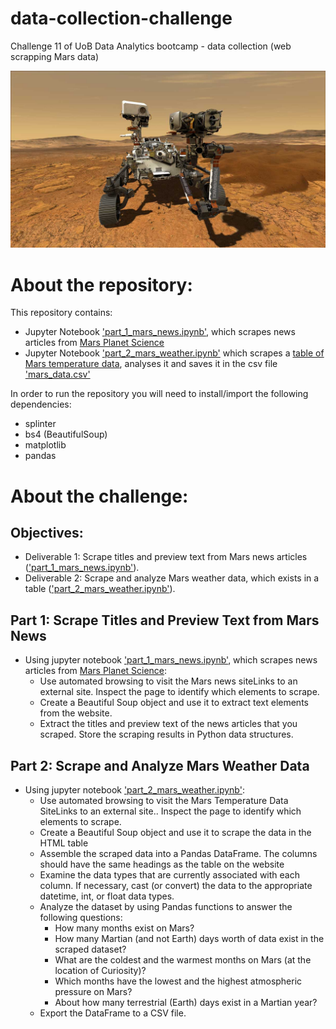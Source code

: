 # data-collection-challenge
Challenge 11 of UoB Data Analytics bootcamp - data collection (web scrapping Mars data)

![Photo of Mars Rover](https://github.com/catisf/data-collection-challenge/blob/main/mars_rover.jpg)

# About the repository:
This repository contains:
- Jupyter Notebook ['part_1_mars_news.ipynb'](https://github.com/catisf/data-collection-challenge/blob/main/part_1_mars_news.ipynb), which scrapes news articles from [Mars Planet Science](https://static.bc-edx.com/data/web/mars_news/index.html)
- Jupyter Notebook ['part_2_mars_weather.ipynb'](https://github.com/catisf/data-collection-challenge/blob/main/part_2_mars_weather.ipynb) which scrapes a [table of Mars temperature data](https://static.bc-edx.com/data/web/mars_facts/temperature.html), analyses it and saves it in the csv file ['mars_data.csv'](https://github.com/catisf/data-collection-challenge/blob/main/mars_data.csv)


In order to run the repository you will need to install/import the following dependencies:
- splinter
- bs4 (BeautifulSoup)
- matplotlib
- pandas

# About the challenge:
## Objectives:
- Deliverable 1: Scrape titles and preview text from Mars news articles (['part_1_mars_news.ipynb'](https://github.com/catisf/data-collection-challenge/blob/main/part_1_mars_news.ipynb)).
- Deliverable 2: Scrape and analyze Mars weather data, which exists in a table (['part_2_mars_weather.ipynb'](https://github.com/catisf/data-collection-challenge/blob/main/part_2_mars_weather.ipynb)).
  
## Part 1: Scrape Titles and Preview Text from Mars News
- Using jupyter notebook ['part_1_mars_news.ipynb'](https://github.com/catisf/data-collection-challenge/blob/main/part_1_mars_news.ipynb), which scrapes news articles from [Mars Planet Science](https://static.bc-edx.com/data/web/mars_news/index.html):
  - Use automated browsing to visit the Mars news siteLinks to an external site. Inspect the page to identify which elements to scrape.
  - Create a Beautiful Soup object and use it to extract text elements from the website.
  - Extract the titles and preview text of the news articles that you scraped. Store the scraping results in Python data structures.
 
## Part 2: Scrape and Analyze Mars Weather Data
- Using jupyter notebook ['part_2_mars_weather.ipynb'](https://github.com/catisf/data-collection-challenge/blob/main/part_2_mars_weather.ipynb):
  - Use automated browsing to visit the Mars Temperature Data SiteLinks to an external site.. Inspect the page to identify which elements to scrape.
  - Create a Beautiful Soup object and use it to scrape the data in the HTML table
  - Assemble the scraped data into a Pandas DataFrame. The columns should have the same headings as the table on the website
  - Examine the data types that are currently associated with each column. If necessary, cast (or convert) the data to the appropriate datetime, int, or float data types.
  - Analyze the dataset by using Pandas functions to answer the following questions:
    - How many months exist on Mars?
    - How many Martian (and not Earth) days worth of data exist in the scraped dataset?
    - What are the coldest and the warmest months on Mars (at the location of Curiosity)?
    - Which months have the lowest and the highest atmospheric pressure on Mars?
    - About how many terrestrial (Earth) days exist in a Martian year? 
  - Export the DataFrame to a CSV file.

